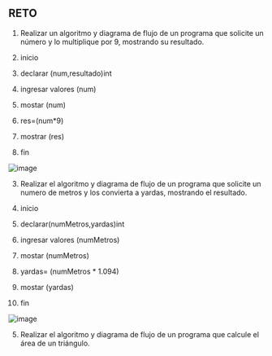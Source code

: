 ## RETO
1. Realizar un algoritmo y diagrama de flujo de un programa que solicite un número y lo multiplique por 9, mostrando su resultado.

1. inicio
2. declarar (num,resultado)int
3. ingresar valores (num)
4. mostar (num)
5. res=(num*9)
6. mostrar (res)
7. fin

![image](https://user-images.githubusercontent.com/103066249/163031040-f63a5359-03a3-4b77-aef7-e7c9a8711015.png)




3. Realizar el algoritmo y diagrama de flujo de un programa que solicite un numero de metros y los convierta a yardas, mostrando el resultado.

1. inicio
2. declarar(numMetros,yardas)int
3. ingresar valores (numMetros)
4. mostar (numMetros)
5. yardas= (numMetros * 1.094)
6. mostar (yardas)
7. fin

![image](https://user-images.githubusercontent.com/103066249/163032622-0c312aa5-b610-416e-bfd5-94d980a70b3f.png)







5. Realizar el algoritmo y diagrama de flujo de un programa que calcule el área de un triángulo.

